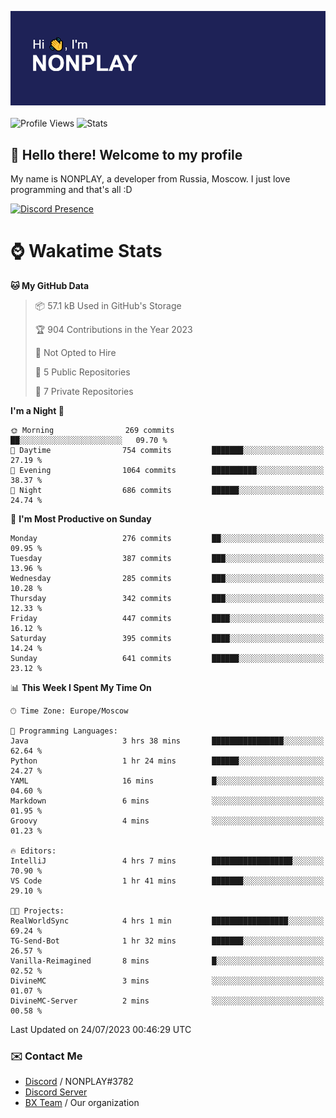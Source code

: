 ![Discord Presence](./header.png)
<br></br>
![Profile Views](https://komarev.com/ghpvc/?username=NONPLAYT&color=blue&style=for-the-badge)
![Stats](https://img.shields.io/badge/0%25-OPTIMIZED-orange?style=for-the-badge)


## :wave: Hello there! Welcome to my profile

My name is NONPLAY, a developer from Russia, Moscow. I just love programming and that's all :D

[![Discord Presence](https://lanyard.cnrad.dev/api/597087584090587177?showDisplayName=true)](https://discord.com/users/597087584090587177) 

# ⌚ Wakatime Stats

<!--START_SECTION:waka-->
**🐱 My GitHub Data** 

> 📦 57.1 kB Used in GitHub's Storage 
 > 
> 🏆 904 Contributions in the Year 2023
 > 
> 🚫 Not Opted to Hire
 > 
> 📜 5 Public Repositories 
 > 
> 🔑 7 Private Repositories 
 > 
**I'm a Night 🦉** 

```text
🌞 Morning                269 commits         ██░░░░░░░░░░░░░░░░░░░░░░░   09.70 % 
🌆 Daytime                754 commits         ███████░░░░░░░░░░░░░░░░░░   27.19 % 
🌃 Evening                1064 commits        ██████████░░░░░░░░░░░░░░░   38.37 % 
🌙 Night                  686 commits         ██████░░░░░░░░░░░░░░░░░░░   24.74 % 
```
📅 **I'm Most Productive on Sunday** 

```text
Monday                   276 commits         ██░░░░░░░░░░░░░░░░░░░░░░░   09.95 % 
Tuesday                  387 commits         ███░░░░░░░░░░░░░░░░░░░░░░   13.96 % 
Wednesday                285 commits         ███░░░░░░░░░░░░░░░░░░░░░░   10.28 % 
Thursday                 342 commits         ███░░░░░░░░░░░░░░░░░░░░░░   12.33 % 
Friday                   447 commits         ████░░░░░░░░░░░░░░░░░░░░░   16.12 % 
Saturday                 395 commits         ████░░░░░░░░░░░░░░░░░░░░░   14.24 % 
Sunday                   641 commits         ██████░░░░░░░░░░░░░░░░░░░   23.12 % 
```


📊 **This Week I Spent My Time On** 

```text
🕑︎ Time Zone: Europe/Moscow

💬 Programming Languages: 
Java                     3 hrs 38 mins       ████████████████░░░░░░░░░   62.64 % 
Python                   1 hr 24 mins        ██████░░░░░░░░░░░░░░░░░░░   24.27 % 
YAML                     16 mins             █░░░░░░░░░░░░░░░░░░░░░░░░   04.60 % 
Markdown                 6 mins              ░░░░░░░░░░░░░░░░░░░░░░░░░   01.95 % 
Groovy                   4 mins              ░░░░░░░░░░░░░░░░░░░░░░░░░   01.23 % 

🔥 Editors: 
IntelliJ                 4 hrs 7 mins        ██████████████████░░░░░░░   70.90 % 
VS Code                  1 hr 41 mins        ███████░░░░░░░░░░░░░░░░░░   29.10 % 

🐱‍💻 Projects: 
RealWorldSync            4 hrs 1 min         █████████████████░░░░░░░░   69.24 % 
TG-Send-Bot              1 hr 32 mins        ███████░░░░░░░░░░░░░░░░░░   26.57 % 
Vanilla-Reimagined       8 mins              █░░░░░░░░░░░░░░░░░░░░░░░░   02.52 % 
DivineMC                 3 mins              ░░░░░░░░░░░░░░░░░░░░░░░░░   01.07 % 
DivineMC-Server          2 mins              ░░░░░░░░░░░░░░░░░░░░░░░░░   00.58 % 
```


 Last Updated on 24/07/2023 00:46:29 UTC
<!--END_SECTION:waka-->

### ✉️ Contact Me

- [Discord](https://discord.com/users/597087584090587177) / NONPLAY#3782
- [Discord Server](https://discord.gg/p7cxhw7E2M)
- [BX Team](https://github.com/BX-Team) / Our organization

